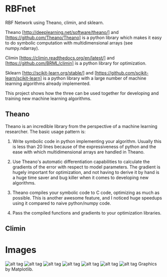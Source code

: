 RBFnet
======

RBF Network using Theano, climin, and sklearn. 

Theano [http://deeplearning.net/software/theano/] and [https://github.com/Theano/Theano] is a python library which makes it easy to do symbolic computation with multidimensional arrays (see numpy.ndarray). 

Climin [https://climin.readthedocs.org/en/latest/] and [https://github.com/BRML/climin] is a python library for optimization. 

Sklearn [http://scikit-learn.org/stable/] and [https://github.com/scikit-learn/scikit-learn] is a python library with a large number of machine learning algorithms already implemented.

This project shows how the three can be used together for developing and training new machine learning algorithms. 

Theano
------

Theano is an incredible library from the perspective of a machine learning researcher. The basic usage pattern is:

1) Write symbolic code in python implementing your algorithm. Usually this is less than 20 lines because of the expressiveness of python and the ease with which multidimensional arrays are handled in Theano. 

2) Use Theano's automatic differentiation capabilities to calculate the gradients of the error with respect to model parameters. The gradient is hugely important for optimization, and not having to derive it by hand is a huge time saver and bug killer when it comes to developing new algorithms. 

3) Theano compiles your symbolic code to C code, optimizing as much as possible. This is another awesome feature, and I noticed huge speedups using it compared to naive python/numpy code.

4) Pass the compiled functions and gradients to your optimization libraries.


Climin
------



Images
======

![alt tag](https://raw.github.com/dhammack/RBFnet/master/circular_data.png)
![alt tag](https://raw.github.com/dhammack/RBFnet/master/8_gaussians.png)
![alt tag](https://raw.github.com/dhammack/RBFnet/master/hard_5_classes.png)
![alt tag](https://raw.github.com/dhammack/RBFnet/master/6_classes_sgd.png)
![alt tag](https://raw.github.com/dhammack/RBFnet/master/seperable_5_gaussians.png)
![alt tag](https://raw.github.com/dhammack/RBFnet/master/4_classes_easy.png)
![alt tag](https://raw.github.com/dhammack/RBFnet/master/6_classes_seperable.png)
Graphics by Matplotlib. 
